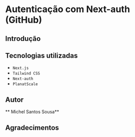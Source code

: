 # Autenticação com Next-auth (GitHub)

<p align="center">
</p>

<p align="center">
</p>

## Introdução




## Tecnologias utilizadas

- `Next.js`
- `Tailwind CSS`
- `Next-auth`
- `PlanatScale`

## Autor

** Michel Santos Sousa**


## Agradecimentos


